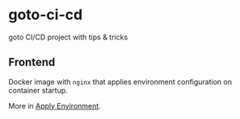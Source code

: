 # goto-ci-cd
goto CI/CD project with tips &amp; tricks

## Frontend
Docker image with `nginx` that applies environment configuration on container startup.

More in [Apply Environment](frontend/README.md).
